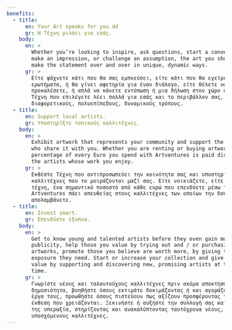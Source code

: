```yaml
---
benefits:
  - title:
      en: Your Art speaks for you.dd
      gr: Η Τέχνη μιλάει για εσάς.
    body:
      en: >
        Whether you’re looking to inspire, ask questions, start a conversation,
        make an impression, or challenge an assumption, the art you show can
        make the statement over and over in unique, dynamic ways.
      gr: >
        Είτε ψάχνετε κάτι που θα σας εμπνεύσει, είτε κάτι που θα εγείρει μεγάλα
        ερωτήματα, ή θα γίνει αφετηρία για έναν διάλογο, είτε θέλετε να
        προκαλέσετε, ή απλά να κάνετε εντύπωση ή μια δήλωση στον χώρο σας, η
        Τέχνη που επιλέγετε λέει πολλά για εσάς και το περιβάλλον σας, με
        διαφορετικούς, πολυεπίπεδους, δυναμικούς τρόπους.
  - title:
      en: Support local artists.
      gr: Υποστηρίξτε τοπικούς καλλιτέχνες.
    body:
      en: >
        Exhibit artwork that represents your community and support the artists
        who share it with you. Whether you are renting or buying artwork, a
        percentage of every Euro you spend with Artventures is paid directly to
        the artists whose work you enjoy.
      gr: >
        Εκθέστε Τέχνη που αντιπροσωπεύει την κοινότητα σας και υποστηρίξτε τους
        καλλιτέχνες που το μοιράζονται μαζί σας. Είτε νοικιάζετε, είτε αγοράζετε
        τέχνη, ένα σημαντικό ποσοστό από κάθε ευρώ που επενδύετε μέσω της
        Artventures πάει απευθείας στους καλλιτέχνες των οποίων την δουλειά
        απολαμβάνετε.
  - title:
      en: Invest smart.
      gr: Επενδύστε έξυπνα.
    body:
      en: >
        Get to know young and talented artists before they even gain much
        publicity, help those you value by trying out and / or purchasing their
        artworks, promote those you believe are worth more, by giving them the
        exposure they need. Start or increase your collection and give it good
        value by supporting and discovering new, promising artists at the same
        time.
      gr: >
        Γνωρίστε νέους και ταλαντούχους καλλιτέχνες πριν ακόμα αποκτήσουν μεγάλη
        δημοσιότητα, βοηθήστε όσους εκτιμάτε δοκιμάζοντας ή και αγοράζοντας τα
        έργα τους, προωθήστε όσους πιστεύουν πως αξίζουν προσφέροντας τους την
        έκθεση που χρειάζονται. Ξεκινήστε ή αυξήστε την συλλογή σας και δώστε
        της υπεραξία, στηρίζοντας και ανακαλύπτοντας ταυτόχρονα νέους,
        υποσχόμενους καλλιτέχνες.
---
```

